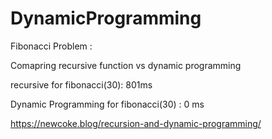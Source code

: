# DynamicProgramming

Fibonacci Problem : 

Comapring recursive function vs dynamic programming

recursive for fibonacci(30): 801ms 

Dynamic Programming for fibonacci(30) : 0 ms 

https://newcoke.blog/recursion-and-dynamic-programming/
